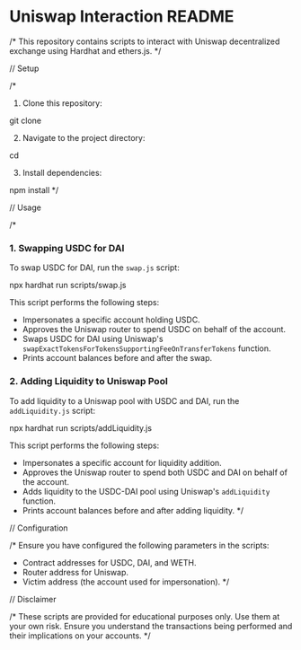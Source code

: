 # Uniswap Interaction README

/*
This repository contains scripts to interact with Uniswap decentralized exchange using Hardhat and ethers.js.
*/

// Setup

/*
1. Clone this repository:

git clone <repository-url>

2. Navigate to the project directory:

cd <project-directory>

3. Install dependencies:

npm install
*/

// Usage

/*
### 1. Swapping USDC for DAI

To swap USDC for DAI, run the `swap.js` script:

npx hardhat run scripts/swap.js

This script performs the following steps:
- Impersonates a specific account holding USDC.
- Approves the Uniswap router to spend USDC on behalf of the account.
- Swaps USDC for DAI using Uniswap's `swapExactTokensForTokensSupportingFeeOnTransferTokens` function.
- Prints account balances before and after the swap.

### 2. Adding Liquidity to Uniswap Pool

To add liquidity to a Uniswap pool with USDC and DAI, run the `addLiquidity.js` script:

npx hardhat run scripts/addLiquidity.js

This script performs the following steps:
- Impersonates a specific account for liquidity addition.
- Approves the Uniswap router to spend both USDC and DAI on behalf of the account.
- Adds liquidity to the USDC-DAI pool using Uniswap's `addLiquidity` function.
- Prints account balances before and after adding liquidity.
*/

// Configuration

/*
Ensure you have configured the following parameters in the scripts:
- Contract addresses for USDC, DAI, and WETH.
- Router address for Uniswap.
- Victim address (the account used for impersonation).
*/

// Disclaimer

/*
These scripts are provided for educational purposes only. Use them at your own risk. Ensure you understand the transactions being performed and their implications on your accounts.
*/
